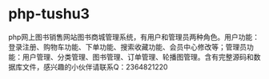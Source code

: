 # php-tushu3
php网上图书销售网站图书商城管理系统，有用户和管理员两种角色。用户功能：登录注册、购物车功能、下单功能、搜索收藏功能、会员中心修改等；管理员功能：用户管理、分类管理、图书管理、订单管理、轮播图管理。含有完整源码和数据库文件，感兴趣的小伙伴请联系Q：2364821220
